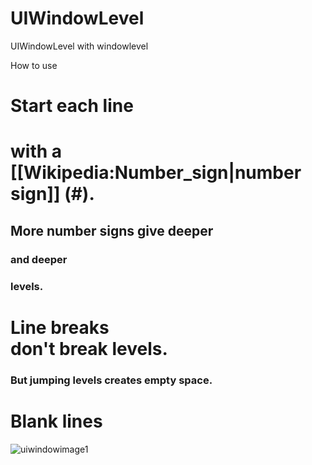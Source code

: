 UIWindowLevel
=============

UIWindowLevel with windowlevel

How to use

# Start each line
# with a [[Wikipedia:Number_sign|number sign]] (#).
## More number signs give deeper
### and deeper
### levels.
# Line breaks <br />don't break levels.
### But jumping levels creates empty space.
# Blank lines

![uiwindowimage1](https://cloud.githubusercontent.com/assets/7766727/3310551/36dd9712-f6b6-11e3-9571-f794b806e68b.png)
